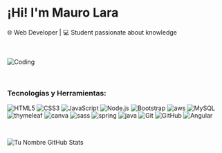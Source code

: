 # ¡Hi! I'm Mauro Lara

🌐 Web Developer | 💻 Student passionate about knowledge

<br>

![Coding](https://media.giphy.com/media/L1R1tvI9svkIWwpVYr/giphy.gif)

<br>

### Tecnologías y Herramientas:
![HTML5](https://img.shields.io/badge/HTML5-E34F26?style=for-the-badge&logo=html5&logoColor=white)
![CSS3](https://img.shields.io/badge/CSS3-1572B6?style=for-the-badge&logo=css3&logoColor=white)
![JavaScript](https://img.shields.io/badge/JavaScript-F7DF1E?style=for-the-badge&logo=javascript&logoColor=black)
![Node.js](https://img.shields.io/badge/Node.js-339933?style=for-the-badge&logo=nodedotjs&logoColor=white)
![Bootstrap](https://img.shields.io/badge/Bootstrap-7952B3?style=for-the-badge&logo=bootstrap&logoColor=white)
![aws](https://img.shields.io/badge/AWS-%23FF9900.svg?style=for-the-badge&logo=amazon-aws&logoColor=white)
![MySQL](https://img.shields.io/badge/MySQL-00000?style=for-the-badge&logo=mysql&logoColor=white)
![thymeleaf](https://img.shields.io/badge/Thymeleaf-0095B7?style=for-the-badge&logo=thymeleaf&logoColor=white)
![canva](https://img.shields.io/badge/Canva-00C4CC?style=for-the-badge&logo=canva&logoColor=white)
![sass](https://img.shields.io/badge/Sass-CC6699?style=for-the-badge&logo=sass&logoColor=white)
![spring](https://img.shields.io/badge/Spring-6DB33F?style=for-the-badge&logo=spring&logoColor=white)
![java](https://img.shields.io/badge/Java-ED8B00?style=for-the-badge&logo=java&logoColor=white)
![Git](https://img.shields.io/badge/Git-F05032?style=for-the-badge&logo=git&logoColor=white)
![GitHub](https://img.shields.io/badge/GitHub-100?style=for-the-badge&logo=github&logoColor=white)
![Angular](https://img.shields.io/badge/Angular-CD0033?style=for-the-badge&logo=angular&logoColor=white)

<br>

![Tu Nombre GitHub Stats](https://github-readme-stats.vercel.app/api?username=maularove&show_icons=true&theme=radical)



